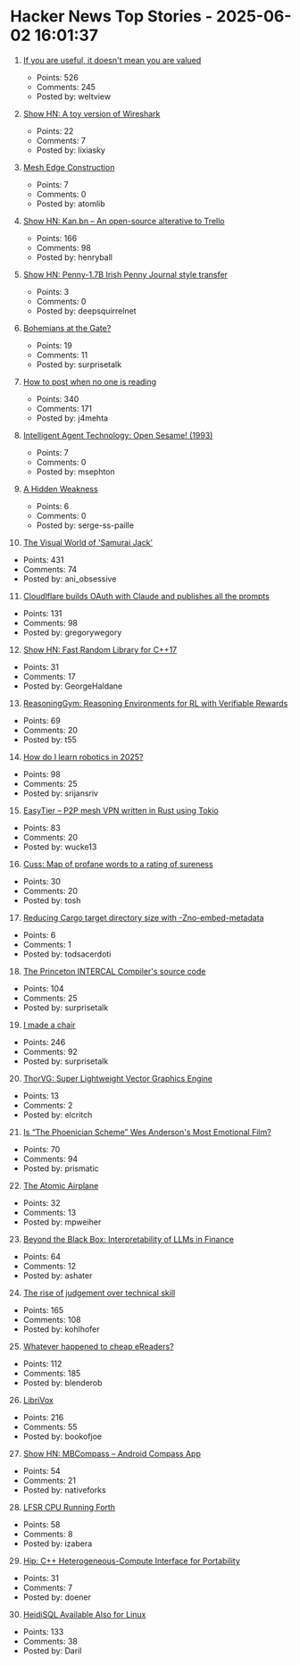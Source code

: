 # Hacker News Top Stories - 2025-06-02 16:01:37

1. [If you are useful, it doesn't mean you are valued](https://betterthanrandom.substack.com/p/if-you-are-useful-it-doesnt-mean)
   - Points: 526
   - Comments: 245
   - Posted by: weltview

2. [Show HN: A toy version of Wireshark](undefined)
   - Points: 22
   - Comments: 7
   - Posted by: lixiasky

3. [Mesh Edge Construction](https://maxliani.wordpress.com/2025/03/01/mesh-edge-construction/)
   - Points: 7
   - Comments: 0
   - Posted by: atomlib

4. [Show HN: Kan.bn – An open-source alterative to Trello](https://github.com/kanbn/kan)
   - Points: 166
   - Comments: 98
   - Posted by: henryball

5. [Show HN: Penny-1.7B Irish Penny Journal style transfer](https://huggingface.co/dleemiller/Penny-1.7B)
   - Points: 3
   - Comments: 0
   - Posted by: deepsquirrelnet

6. [Bohemians at the Gate?](https://inferencemagazine.substack.com/p/bohemians-at-the-gate)
   - Points: 19
   - Comments: 11
   - Posted by: surprisetalk

7. [How to post when no one is reading](https://www.jeetmehta.com/posts/thrive-in-obscurity)
   - Points: 340
   - Comments: 171
   - Posted by: j4mehta

8. [Intelligent Agent Technology: Open Sesame! (1993)](https://blog.gingerbeardman.com/2025/05/31/intelligent-agent-technology-open-sesame-1993/)
   - Points: 7
   - Comments: 0
   - Posted by: msephton

9. [A Hidden Weakness](https://serge-sans-paille.github.io/pythran-stories/a-hidden-weakness.html)
   - Points: 6
   - Comments: 0
   - Posted by: serge-ss-paille

10. [The Visual World of 'Samurai Jack'](https://animationobsessive.substack.com/p/the-visual-world-of-samurai-jack)
   - Points: 431
   - Comments: 74
   - Posted by: ani_obsessive

11. [Cloudlflare builds OAuth with Claude and publishes all the prompts](https://github.com/cloudflare/workers-oauth-provider/commits/main/)
   - Points: 131
   - Comments: 98
   - Posted by: gregorywegory

12. [Show HN: Fast Random Library for C++17](https://github.com/DmitriBogdanov/UTL/blob/master/docs/module_random.md)
   - Points: 31
   - Comments: 17
   - Posted by: GeorgeHaldane

13. [ReasoningGym: Reasoning Environments for RL with Verifiable Rewards](https://arxiv.org/abs/2505.24760)
   - Points: 69
   - Comments: 20
   - Posted by: t55

14. [How do I learn robotics in 2025?](undefined)
   - Points: 98
   - Comments: 25
   - Posted by: srijansriv

15. [EasyTier – P2P mesh VPN written in Rust using Tokio](https://easytier.cn/en/)
   - Points: 83
   - Comments: 20
   - Posted by: wucke13

16. [Cuss: Map of profane words to a rating of sureness](https://github.com/words/cuss)
   - Points: 30
   - Comments: 20
   - Posted by: tosh

17. [Reducing Cargo target directory size with -Zno-embed-metadata](https://kobzol.github.io/rust/rustc/2025/06/02/reduce-cargo-target-dir-size-with-z-no-embed-metadata.html)
   - Points: 6
   - Comments: 1
   - Posted by: todsacerdoti

18. [The Princeton INTERCAL Compiler's source code](https://esoteric.codes/blog/published-for-the-first-time-the-original-intercal72-compiler-code)
   - Points: 104
   - Comments: 25
   - Posted by: surprisetalk

19. [I made a chair](https://milofultz.com/2025-05-27-i-made-a-chair.html)
   - Points: 246
   - Comments: 92
   - Posted by: surprisetalk

20. [ThorVG: Super Lightweight Vector Graphics Engine](https://www.thorvg.org/about)
   - Points: 13
   - Comments: 2
   - Posted by: elcritch

21. [Is “The Phoenician Scheme” Wes Anderson's Most Emotional Film?](https://www.newyorker.com/magazine/2025/06/09/the-phoenician-scheme-movie-review)
   - Points: 70
   - Comments: 94
   - Posted by: prismatic

22. [The Atomic Airplane](https://whatisnuclear.com/the-story-of-the-atomic-airplane.html)
   - Points: 32
   - Comments: 13
   - Posted by: mpweiher

23. [Beyond the Black Box: Interpretability of LLMs in Finance](https://arxiv.org/abs/2505.24650)
   - Points: 64
   - Comments: 12
   - Posted by: ashater

24. [The rise of judgement over technical skill](https://notsocommonthoughts.com/blog/ai-and-judgement/)
   - Points: 165
   - Comments: 108
   - Posted by: kohlhofer

25. [Whatever happened to cheap eReaders?](https://shkspr.mobi/blog/2025/05/whatever-happened-to-cheap-ereaders/)
   - Points: 112
   - Comments: 185
   - Posted by: blenderob

26. [LibriVox](https://librivox.org/)
   - Points: 216
   - Comments: 55
   - Posted by: bookofjoe

27. [Show HN: MBCompass – Android Compass App](https://github.com/MubarakNative/MBCompass)
   - Points: 54
   - Comments: 21
   - Posted by: nativeforks

28. [LFSR CPU Running Forth](https://github.com/howerj/lfsr-vhdl)
   - Points: 58
   - Comments: 8
   - Posted by: izabera

29. [Hip: C++ Heterogeneous-Compute Interface for Portability](https://github.com/ROCm/hip)
   - Points: 31
   - Comments: 7
   - Posted by: doener

30. [HeidiSQL Available Also for Linux](https://www.heidisql.com/forum.php?t=44068)
   - Points: 133
   - Comments: 38
   - Posted by: Daril

